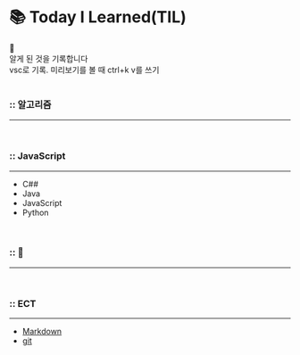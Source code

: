 # 📚 Today I Learned(TIL)

📝 <br>
알게 된 것을 기록합니다 <br>
vsc로 기록. 미리보기를 볼 때 ctrl+k v를 쓰기 <br> <br>

### :: 알고리즘
---

<br> 

### :: JavaScript
---
- C##
- Java
- JavaScript
- Python

<br>

### :: 📖
---

<br>

### :: ECT
---
- [Markdown]( https://github.com/Sunny713/TIL/blob/main/Markdown.md)
- [git](https://github.com/Sunny713/TIL/blob/main/git.md)